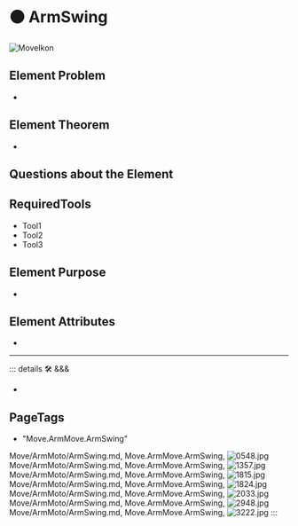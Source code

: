 # 🟠 <move>ArmSwing</move>

![MoveIkon](/Move/Move_Ikon.png)

## Element Problem

-

## Element Theorem

-

## Questions about the Element

## RequiredTools

- Tool1
- Tool2
- Tool3



## Element Purpose

-

## Element Attributes

-

---

<!-- =================================================== -->
<!-- =================================================== -->
<!-- =================================================== -->
<!-- =================================================== -->
<!-- =================================================== -->
::: details 🛠 <dev>&&&</dev>

-

<h2>PageTags</h2>

- "Move.ArmMove.ArmSwing"

Move/ArmMoto/ArmSwing.md, <dev>Move.ArmMove.ArmSwing</dev>, ![0548.jpg](/PaperPhoto/0548.jpg)
Move/ArmMoto/ArmSwing.md, <dev>Move.ArmMove.ArmSwing</dev>, ![1357.jpg](/PaperPhoto/1357.jpg)
Move/ArmMoto/ArmSwing.md, <dev>Move.ArmMove.ArmSwing</dev>, ![1815.jpg](/PaperPhoto/1815.jpg)
Move/ArmMoto/ArmSwing.md, <dev>Move.ArmMove.ArmSwing</dev>, ![1824.jpg](/PaperPhoto/1824.jpg)
Move/ArmMoto/ArmSwing.md, <dev>Move.ArmMove.ArmSwing</dev>, ![2033.jpg](/PaperPhoto/2033.jpg)
Move/ArmMoto/ArmSwing.md, <dev>Move.ArmMove.ArmSwing</dev>, ![2948.jpg](/PaperPhoto/2948.jpg)
Move/ArmMoto/ArmSwing.md, <dev>Move.ArmMove.ArmSwing</dev>, ![3222.jpg](/PaperPhoto/3222.jpg)
:::
